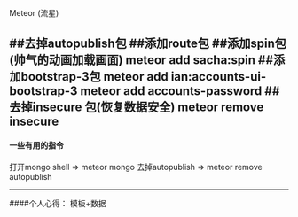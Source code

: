 Meteor (流星)

##去掉autopublish包
##添加route包
##添加spin包 (帅气的动画加载画面)
meteor add sacha:spin
##添加bootstrap-3包
meteor add ian:accounts-ui-bootstrap-3
meteor add accounts-password
##去掉insecure 包(恢复数据安全)
meteor remove insecure
----------------------------------------------
#### 一些有用的指令
打开mongo shell => meteor mongo 
去掉autopublish => meteor remove autopublish

----------------------------------------------
####个人心得：
模板+数据
<template name="postSubmit">